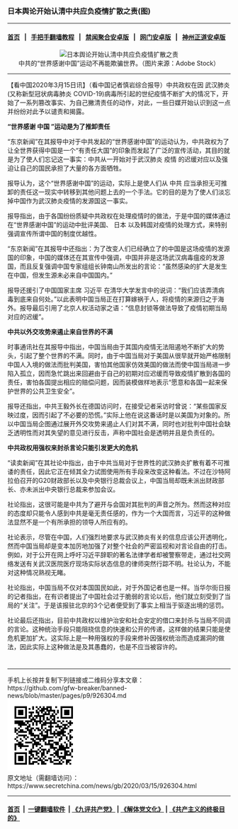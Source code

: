 ### 日本舆论开始认清中共应负疫情扩散之责(图)
------------------------

#### [首页](https://github.com/gfw-breaker/banned-news/blob/master/README.md) &nbsp;&nbsp;|&nbsp;&nbsp; [手把手翻墙教程](https://github.com/gfw-breaker/guides/wiki) &nbsp;&nbsp;|&nbsp;&nbsp; [禁闻聚合安卓版](https://github.com/gfw-breaker/bn-android) &nbsp;&nbsp;|&nbsp;&nbsp; [网门安卓版](https://github.com/oGate2/oGate) &nbsp;&nbsp;|&nbsp;&nbsp; [神州正道安卓版](https://github.com/SzzdOgate/update) 



<div class="article_right" style="fone-color:#000">
 <p style="text-align:center">
  <img alt="日本舆论开始认清中共应负疫情扩散之责" src="//img3.secretchina.com/pic/2020/2-13/p2626482a628660221-ss.jpg" style="height:337px; width:600px"/>
  <br>
   中共的“世界感谢中国”运动不再能欺骗世界。（图片来源：Adobe Stock）
   <span id="hideid" name="hideid" style="color:red;display:none;">
    <span href="https://www.secretchina.com">
    </span>
   </span>
  </br>
 </p>
 <div id="txt-mid1-t21-2017">
  

---


  </div>
 </div>
 <p>
  【看中国2020年3月15日讯】（看中国记者慎岩综合报导）中共政权在因
  <span href="https://www.secretchina.com/news/gb/tag/武汉肺炎" target="_blank">
   武汉肺炎
  </span>
  (又称新型冠状病毒肺炎 COVID-19)病毒所引起的世纪疫情不断扩大的情况下，开始了一系列篡改事实、为自己撇清责任的动作，对此，一些日媒开始认识到这一点并纷纷对此予以谴责和揭露。
  <span id="hideid" name="hideid" style="color:red;display:none;">
   <span href="https://www.secretchina.com">
   </span>
  </span>
 </p>
 <p>
  <strong>
   “世界感谢
   <span href="https://www.secretchina.com" target="_blank">
    中国
   </span>
   ”运动是为了推卸责任
  </strong>
 </p>
 <p>
  “东京新闻”在其报导中对于中共发起的“世界感谢中国”的运动认为，中共政权为了让全世界获得中国是一个“有责任大国”的印象而发起了广泛的宣传活动，其目的就是为了使人们忘记这一事实：中共从一开始对于武汉肺炎
  <span href="https://www.secretchina.com/news/gb/tag/疫情" target="_blank">
   疫情
  </span>
  的迟缓对应以及强迫让自己的国民承担了大量的各方面牺牲。
 </p>
 <p>
  报导认为，这个“世界感谢中国”的运动，实际上是使人们从
  <span href="https://www.secretchina.com/news/gb/tag/中共" target="_blank">
   中共
  </span>
  应当承担无可推卸的责任这一现实中转移到其他问题上去的一个手法。它的目的是为了使人们淡忘掉中国作为武汉肺炎疫情的发源国这一事实。
 </p>
 <p>
  报导指出，由于各国纷纷质疑中共政权在处理疫情时的做法，于是中国的媒体通过在“世界感谢中国”的运动中批评美国、
  <span href="https://www.secretchina.com/news/gb/tag/日本" target="_blank">
   日本
  </span>
  以及韩国对疫情的处理方式，来特别强调宣传所谓中国的制度优越性。
 </p>
 <p>
  “东京新闻”在其报导中还指出：为了改变人们已经确立了的中国是这场疫情的发源国的印象，中国的媒体还在其宣传中强调，中国并非是这场武汉病毒瘟疫的发源国，而且反复强调中国专家组组长钟南山所发出的言论：“虽然感染的扩大是发生在中国，但发生源未必来自中国国内。”
 </p>
 <p>
  报导还援引了中国国家主席
  <span href="https://www.secretchina.com/news/gb/tag/习近平" target="_blank">
   习近平
  </span>
  在清华大学发言中的说词：“我们应该弄清病毒到底来自何处。”以此表明中国当局正在打算嫁祸于人，将疫情的来源归之于海外。报导最后引用了北京人权活动家之语：“信息封锁等做法导致了疫情初期当局对应的迟缓”。
 </p>
 <p>
  <strong>
   中共以外交攻势来遏止来自世界的不满
  </strong>
 </p>
 <p>
  时事通讯社在其报导中指出，中国当局由于其国内疫情无法阻遏地不断扩大的势头，引起了整个世界的不满。同时，由于中国当局对于美国从很早就开始严格限制中国人入境的做法而批判美国，害怕其他国家仿效美国的做法而使中国当局进一步陷入孤立，因而急忙跳出来回避由于自己的初期对应迟缓而导致疫情扩散到各国的责任，害怕各国提出相应的赔偿问题，因而装模做样地表示“愿意和各国一起来保护世界的公共卫生安全”。
 </p>
 <p>
  报导还指出，中共王毅外长在德国访问时，在接受记者采访时曾说：“某些国家反映过度，因而引起了不必要的恐慌。”实际上他在说这番话时是以美国为对象的。所以中国当局企图通过展开外交攻势来遏止人们对其不满，同时也对批判中国社会缺乏透明性而对其失望的意见进行反击，声称中国社会是透明并且是负责任的。
 </p>
 <p>
  <strong>
   中共政权用强权来封杀言论只能引发更大的危机
  </strong>
 </p>
 <p>
  “读卖新闻”在其社论中指出，由于中共当局对于世界性的武汉肺炎扩散有着不可推诿的责任，因此它正在倾其全力试图使用所有手段来改变这种看法。不过在沙特阿拉伯召开的G20财政部长以及中央银行总裁会议上，中国当局却既未派出财政部长、亦未派出中央银行总裁来参加会议。
 </p>
 <p>
  社论指出，这很可能是中共为了避开与会国对其批判的声音之所为。然而这种对应的态度却只能令人感到中共是毫无责任感的，作为一个大国而言，习近平的这种做法显然不是一个有所承担的领导人所应有的。
 </p>
 <p>
  社论表示，尽管在中国，人们强烈地要求与武汉肺炎有关的信息应该公开透明化，然而中国当局却是变本加厉地加强了对整个社会的严密监视和对言论自由的打击。例如，对于公开在网上呼吁习近平辞职的著名法律学者却被警察带走，通过社交网络发送有关武汉医院医疗现场实际状态信息的律师突然行踪不明。社论认为，不能对这种情况熟视无睹。
 </p>
 <p>
  社论指出，中国当局不仅对本国国民如此，对于外国记者也是一样。当华尔街日报的记者指出，在有识者提出了中国社会过于脆弱的言论以后，他们就立刻受到了当局的“关注”。于是该报驻北京的3个记者便受到了事实上相当于驱逐出境的惩罚。
 </p>
 <p>
  社论最后还指出，目前中共政权以维护治安和社会安定的借口来封杀与当局不同调的言论。这种统治手段只能阻挠信息的快速和公开的传递，这样做的结果只能是使危机更加扩大。这实际上是一种用强权的手段来修补因强权统治而造成漏洞的做法，因此实际上这种做法是及其愚蠢的，也是不应当被容许的。
  <center>
   <div>
    <div id="txt-mid2-t22-2017" style="display: block;  max-height: 351px;  overflow: hidden;">
     <div id="SC-21xxx">
     </div>
     <ins class="adsbygoogle" data-ad-client="ca-pub-1276641434651360" data-ad-format="auto" data-ad-slot="4301710469" data-full-width-responsive="true" style="display:block">
     </ins>
    </div>
   </div>
  </center>
  <div style="padding-top:12px;">
  </div>
 </p>
</div>

<hr/>
手机上长按并复制下列链接或二维码分享本文章：<br/>
https://github.com/gfw-breaker/banned-news/blob/master/pages/p9/926304.md <br/>
<a href='https://github.com/gfw-breaker/banned-news/blob/master/pages/p9/926304.md'><img src='https://github.com/gfw-breaker/banned-news/blob/master/pages/p9/926304.md.png'/></a> <br/>
原文地址（需翻墙访问）：https://www.secretchina.com/news/gb/2020/03/15/926304.html


------------------------
#### [首页](https://github.com/gfw-breaker/banned-news/blob/master/README.md) &nbsp;|&nbsp; [一键翻墙软件](https://github.com/gfw-breaker/nogfw/blob/master/README.md) &nbsp;| [《九评共产党》](https://github.com/gfw-breaker/9ping.md/blob/master/README.md#九评之一评共产党是什么) | [《解体党文化》](https://github.com/gfw-breaker/jtdwh.md/blob/master/README.md) | [《共产主义的终极目的》](https://github.com/gfw-breaker/gczydzjmd.md/blob/master/README.md)


<img src='http://gfw-breaker.win/banned-news/pages/p9/926304.md' width='0px' height='0px'/>